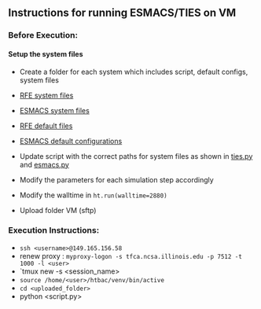 ## Instructions for running ESMACS/TIES on VM

### Before Execution:

#### Setup the system files 

* Create a folder for each system which includes script, default configs, system
files 

* [RFE system files](https://github.com/radical-cybertools/htbac/tree/master/examples/systems/54353507-54150798)

* [ESMACS system files](https://github.com/radical-cybertools/htbac/tree/master/examples/systems/esmacs-pde2-4d08-l1)

* [RFE default files](https://github.com/radical-cybertools/htbac/tree/master/examples/default_configs/rfe/54353507-54150798)

* [ESMACS default configurations](https://github.com/radical-cybertools/htbac/tree/master/examples/default_configs/esmacs/esmacs-pde2-4d08-l1)

* Update script with the correct paths for system files as shown in [ties.py](https://github.com/radical-cybertools/htbac/blob/master/examples/54353507-54150798.py) and [esmacs.py](https://github.com/radical-cybertools/htbac/blob/master/examples/esmacs-pde2-4d08-l1.py)
* Modify the parameters for each simulation step accordingly 
* Modify the walltime in `ht.run(walltime=2880)` 
* Upload folder VM (sftp)


### Execution Instructions: 

* `ssh <username>@149.165.156.58`
* renew proxy : `myproxy-logon -s tfca.ncsa.illinois.edu -p 7512 -t 1000 -l <user>`
* `tmux new -s <session_name> 
* `source /home/<user>/htbac/venv/bin/active`
* `cd <uploaded_folder>`
* python <script.py>

